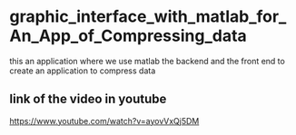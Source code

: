# graphic_interface_with_matlab_for_An_App_of_Compressing_data
this an application where we use matlab  the backend and the front end to create an application to compress data 


## link of the video in youtube 
https://www.youtube.com/watch?v=ayovVxQj5DM
